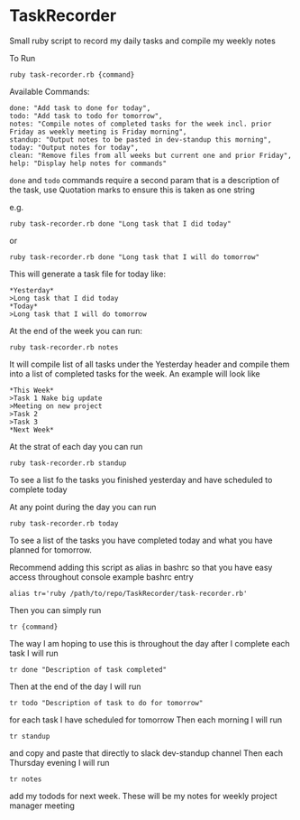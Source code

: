 # TaskRecorder
Small ruby script to record my daily tasks and compile my weekly notes

To Run
```
ruby task-recorder.rb {command}
```

Available Commands:
```
done: "Add task to done for today",
todo: "Add task to todo for tomorrow",
notes: "Compile notes of completed tasks for the week incl. prior Friday as weekly meeting is Friday morning",
standup: "Output notes to be pasted in dev-standup this morning",
today: "Output notes for today",
clean: "Remove files from all weeks but current one and prior Friday",
help: "Display help notes for commands"
```
`done` and `todo` commands require a second param that is a description of the task, use Quotation marks to ensure this is taken as one string

e.g.
```
ruby task-recorder.rb done "Long task that I did today"
```
or
```
ruby task-recorder.rb done "Long task that I will do tomorrow"
```
This will generate a task file for today like:
```
*Yesterday*
>Long task that I did today
*Today*
>Long task that I will do tomorrow
```
At the end of the week you can run:
```
ruby task-recorder.rb notes
```
It will compile list of all tasks under the Yesterday header and compile them into a list of completed tasks for the week.
An example will look like
```
*This Week*
>Task 1 Nake big update
>Meeting on new project
>Task 2
>Task 3
*Next Week*
```

At the strat of each day you can run
```
ruby task-recorder.rb standup
```
To see a list fo the tasks you finished yesterday and have scheduled to complete today

At any point during the day you can run
```
ruby task-recorder.rb today
```
To see a list of the tasks you have completed today and what you have planned for tomorrow.


Recommend adding this script as alias in bashrc so that you have easy access throughout console
example bashrc entry
```
alias tr='ruby /path/to/repo/TaskRecorder/task-recorder.rb'
```
Then you can simply run
```
tr {command}
```

The way I am hoping to use this is throughout the day after I complete each task I will run
```
tr done "Description of task completed"
```
Then at the end of the day I will run
```
tr todo "Description of task to do for tomorrow"
```
for each task I have scheduled for tomorrow
Then each morning I will run
```
tr standup
```
and copy and paste that directly to slack dev-standup channel
Then each Thursday evening I will run
```
tr notes
```
add my todods for next week.
These will be my notes for weekly project manager meeting
